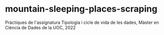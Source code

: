 # mountain-sleeping-places-scraping
Pràctiques de l'assignatura Tipologia i cicle de vida de les dades, Màster en Ciència de Dades de la UOC, 2022
